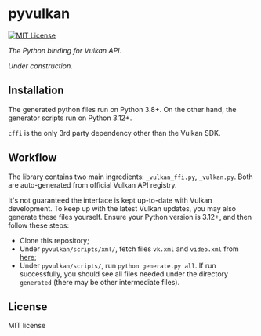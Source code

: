 # pyvulkan

[![MIT License](https://img.shields.io/badge/license-MIT-blue.svg?style=flat)](http://choosealicense.com/licenses/mit/)


*The Python binding for Vulkan API.*

*Under construction.*


## Installation
The generated python files run on Python 3.8+. On the other hand, the generator scripts run on Python 3.12+.

`cffi` is the only 3rd party dependency other than the Vulkan SDK.


## Workflow
The library contains two main ingredients: `_vulkan_ffi.py`, `_vulkan.py`. Both are auto-generated from official Vulkan API registry.

It's not guaranteed the interface is kept up-to-date with Vulkan development. To keep up with the latest Vulkan updates, you may also generate these files yourself. Ensure your Python version is 3.12+, and then follow these steps:
- Clone this repository;
- Under `pyvulkan/scripts/xml/`, fetch files `vk.xml` and `video.xml` from [here](https://github.com/KhronosGroup/Vulkan-Docs/tree/main/xml/);
- Under `pyvulkan/scripts/`, run `python generate.py all`.
If run successfully, you should see all files needed under the directory `generated` (there may be other intermediate files).


## License
MIT license
